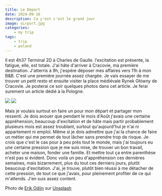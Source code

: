 ```yaml
---
title: Le Départ
date: 2024-09-16
description: Ca y'est c'est le grand jour
image: airport.jpg
categories:
    - my trip
tags: 
    - trip
    - poland
---
```


Il est 4h37 Terminal 2D à Charles de Gaulle. l'excitation est présente, la fatigue, elle, est totale. J'ai hâte d'arriver à Cracovie, ma première destination. J'atterris à 9h, j'espère déposer mes affaires vers 11h à mon B&B. C'est une première journée assez chargée. Je vais essayer de me trouver un petit resto et ensuite visiter la place médiévale Rynek Główny de Cracovie. Je posterai ce soir quelques photos dans cet article. Je ferai surement un article dédié à la Pologne. 

![](paris_airport.jpeg) ![](boarding.jpeg)

Mais je voulais surtout en faire un pour mon départ et partager mon ressenti. Je dois avouer que pendant le mois d'Août j'avais une certaine appréhension, beaucoup d'excitation et de hâte mais partir probablement plusieurs mois est assez troublant, surtout qu'aujourd'hui je n'ai ni appartement ni emploi. Même si je dois admettre que j'ai la chance de faire un métier qui me permet de tout lâcher sans prendre trop de risque.
Je crois que c'est le cas pour à peu près tout le monde, mais j'ai toujours eu une certaine pression que je me suis mise, de trouver un bon travail, acheter une maison, fonder une famille. Et mettre tout ça entre parenthèse n'est pas si évident. Donc voilà un peu d'appréhension ces dernières semaines, mais bizarrement, plus du tout ces derniers jours, plutôt beaucoup d'excitation. J'ai, je trouve, plutôt bien réussi à me détacher de cette pression, de tout ce que j'avais, pour pleinement profiter de ce qui m'attends. J'en suis assez content.


Photo de <a href="https://unsplash.com/fr/@odiin?utm_content=creditCopyText&utm_medium=referral&utm_source=unsplash">Erik Odiin</a> sur <a href="https://unsplash.com/fr/photos/personne-qui-regarde-les-horaires-des-vols-jbQvJx2EWnU?utm_content=creditCopyText&utm_medium=referral&utm_source=unsplash">Unsplash</a>
  
  